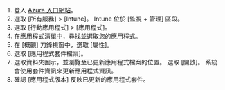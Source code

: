 
1. 登入 [Azure 入口網站](https://portal.azure.com)。  
2. 選取 [所有服務] > [Intune]。 Intune 位於 [監視 + 管理] 區段。  
3. 選取 [行動應用程式] > [應用程式]。
4. 在應用程式清單中，尋找並選取您的應用程式。  
5. 在 [概觀] 刀鋒視窗中，選取 [屬性]。  
6. 選取 [應用程式套件檔案]。  
7. 選取資料夾圖示，並瀏覽至已更新應用程式檔案的位置。 選取 [開啟]。 系統會使用套件資訊來更新應用程式資訊。  
8. 確認 [應用程式版本] 反映已更新的應用程式套件。  
